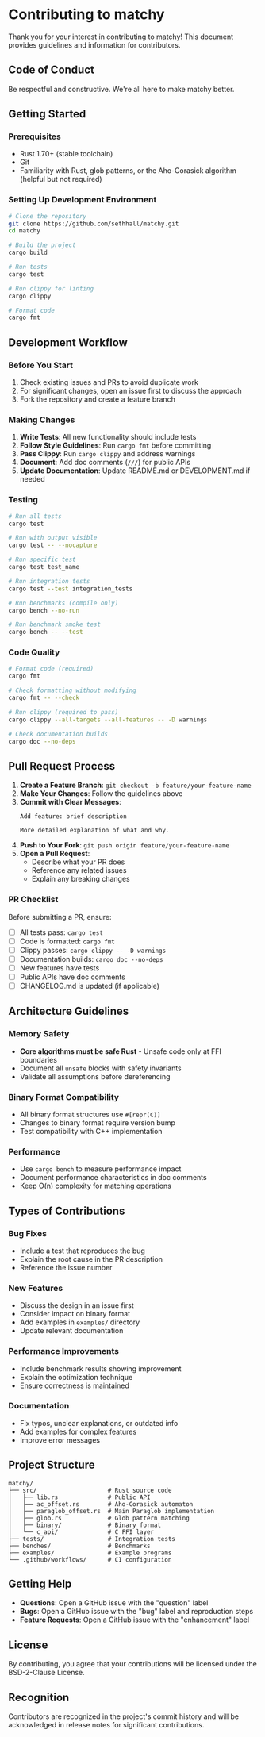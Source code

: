 # Contributing to matchy

Thank you for your interest in contributing to matchy! This document provides guidelines and information for contributors.

## Code of Conduct

Be respectful and constructive. We're all here to make matchy better.

## Getting Started

### Prerequisites

- Rust 1.70+ (stable toolchain)
- Git
- Familiarity with Rust, glob patterns, or the Aho-Corasick algorithm (helpful but not required)

### Setting Up Development Environment

```bash
# Clone the repository
git clone https://github.com/sethhall/matchy.git
cd matchy

# Build the project
cargo build

# Run tests
cargo test

# Run clippy for linting
cargo clippy

# Format code
cargo fmt
```

## Development Workflow

### Before You Start

1. Check existing issues and PRs to avoid duplicate work
2. For significant changes, open an issue first to discuss the approach
3. Fork the repository and create a feature branch

### Making Changes

1. **Write Tests**: All new functionality should include tests
2. **Follow Style Guidelines**: Run `cargo fmt` before committing
3. **Pass Clippy**: Run `cargo clippy` and address warnings
4. **Document**: Add doc comments (`///`) for public APIs
5. **Update Documentation**: Update README.md or DEVELOPMENT.md if needed

### Testing

```bash
# Run all tests
cargo test

# Run with output visible
cargo test -- --nocapture

# Run specific test
cargo test test_name

# Run integration tests
cargo test --test integration_tests

# Run benchmarks (compile only)
cargo bench --no-run

# Run benchmark smoke test
cargo bench -- --test
```

### Code Quality

```bash
# Format code (required)
cargo fmt

# Check formatting without modifying
cargo fmt -- --check

# Run clippy (required to pass)
cargo clippy --all-targets --all-features -- -D warnings

# Check documentation builds
cargo doc --no-deps
```

## Pull Request Process

1. **Create a Feature Branch**: `git checkout -b feature/your-feature-name`
2. **Make Your Changes**: Follow the guidelines above
3. **Commit with Clear Messages**: 
   ```
   Add feature: brief description
   
   More detailed explanation of what and why.
   ```
4. **Push to Your Fork**: `git push origin feature/your-feature-name`
5. **Open a Pull Request**: 
   - Describe what your PR does
   - Reference any related issues
   - Explain any breaking changes

### PR Checklist

Before submitting a PR, ensure:

- [ ] All tests pass: `cargo test`
- [ ] Code is formatted: `cargo fmt`
- [ ] Clippy passes: `cargo clippy -- -D warnings`
- [ ] Documentation builds: `cargo doc --no-deps`
- [ ] New features have tests
- [ ] Public APIs have doc comments
- [ ] CHANGELOG.md is updated (if applicable)

## Architecture Guidelines

### Memory Safety

- **Core algorithms must be safe Rust** - Unsafe code only at FFI boundaries
- Document all `unsafe` blocks with safety invariants
- Validate all assumptions before dereferencing

### Binary Format Compatibility

- All binary format structures use `#[repr(C)]`
- Changes to binary format require version bump
- Test compatibility with C++ implementation

### Performance

- Use `cargo bench` to measure performance impact
- Document performance characteristics in doc comments
- Keep O(n) complexity for matching operations

## Types of Contributions

### Bug Fixes

- Include a test that reproduces the bug
- Explain the root cause in the PR description
- Reference the issue number

### New Features

- Discuss the design in an issue first
- Consider impact on binary format
- Add examples in `examples/` directory
- Update relevant documentation

### Performance Improvements

- Include benchmark results showing improvement
- Explain the optimization technique
- Ensure correctness is maintained

### Documentation

- Fix typos, unclear explanations, or outdated info
- Add examples for complex features
- Improve error messages

## Project Structure

```
matchy/
├── src/                    # Rust source code
│   ├── lib.rs              # Public API
│   ├── ac_offset.rs        # Aho-Corasick automaton
│   ├── paraglob_offset.rs  # Main Paraglob implementation
│   ├── glob.rs             # Glob pattern matching
│   ├── binary/             # Binary format
│   └── c_api/              # C FFI layer
├── tests/                  # Integration tests
├── benches/                # Benchmarks
├── examples/               # Example programs
└── .github/workflows/      # CI configuration
```

## Getting Help

- **Questions**: Open a GitHub issue with the "question" label
- **Bugs**: Open a GitHub issue with the "bug" label and reproduction steps
- **Feature Requests**: Open a GitHub issue with the "enhancement" label

## License

By contributing, you agree that your contributions will be licensed under the BSD-2-Clause License.

## Recognition

Contributors are recognized in the project's commit history and will be acknowledged in release notes for significant contributions.
